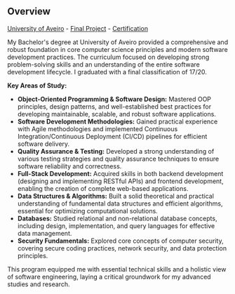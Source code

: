 ## Overview

[University of Aveiro](https://www.ua.pt/) - [Final Project](TODO) - [Certification](TODO)

My Bachelor's degree at University of Aveiro provided a comprehensive and robust foundation in core computer science principles and modern software development practices. The curriculum focused on developing strong problem-solving skills and an understanding of the entire software development lifecycle. I graduated with a final classification of 17/20.

**Key Areas of Study:**

*   **Object-Oriented Programming & Software Design:** Mastered OOP principles, design patterns, and well-established best practices for developing maintainable, scalable, and robust software applications.
*   **Software Development Methodologies:** Gained practical experience with Agile methodologies and implemented Continuous Integration/Continuous Deployment (CI/CD) pipelines for efficient software delivery.
*   **Quality Assurance & Testing:** Developed a strong understanding of various testing strategies and quality assurance techniques to ensure software reliability and correctness.
*   **Full-Stack Development:** Acquired skills in both backend development (designing and implementing RESTful APIs) and frontend development, enabling the creation of complete web-based applications.
*   **Data Structures & Algorithms:** Built a solid theoretical and practical understanding of fundamental data structures and efficient algorithms, essential for optimizing computational solutions.
*   **Databases:** Studied relational and non-relational database concepts, including design, implementation, and query languages for effective data management.
*   **Security Fundamentals:** Explored core concepts of computer security, covering secure coding practices, network security, and data protection principles.

This program equipped me with essential technical skills and a holistic view of software engineering, laying a critical groundwork for my advanced studies and research.